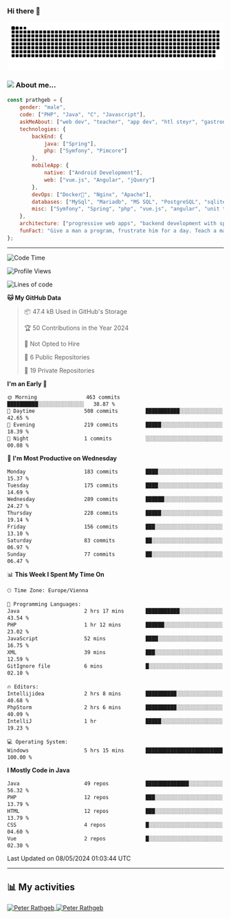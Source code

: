 ### Hi there 👋

<div align="center">
  <img  src="https://github.com/1999AZZAR/1999AZZAR/blob/main/resources/img/grid-snake.svg"
       alt="snake" />
</div>

### <img src="https://media.giphy.com/media/VgCDAzcKvsR6OM0uWg/giphy.gif" width="50"> About me...  

```javascript
const prathgeb = {
    gender: "male",
    code: ["PHP", "Java", "C", "Javascript"],
    askMeAbout: ["web dev", "teacher", "app dev", "htl steyr", "gastronaut"],
    technologies: {
        backEnd: {
            java: ["Spring"],
            php: ["Symfony", "Pimcore"]
        },
        mobileApp: {
            native: ["Android Development"],
            web: ["vue.js", "Angular", "jQuery"]
        },
        devOps: ["Docker🐳", "Nginx", "Apache"],
        databases: ["MySql", "Mariadb", "MS SQL", "PostgreSQL", "sqlite"],
        misc: ["Symfony", "Spring", "php", "vue.js", "angular", "unit testing", "ci/cd using github actions"]
    },
    architecture: ["progressive web apps", "backend development with spring", "backend development with symfony"],
    funFact: "Give a man a program, frustrate him for a day. Teach a man to program, frustrate him for a lifetime."
};
```

---
<!--START_SECTION:waka-->
![Code Time](http://img.shields.io/badge/Code%20Time-597%20hrs%2055%20mins-blue)

![Profile Views](http://img.shields.io/badge/Profile%20Views-17-blue)

![Lines of code](https://img.shields.io/badge/From%20Hello%20World%20I%27ve%20Written-2.5%20million%20lines%20of%20code-blue)

**🐱 My GitHub Data** 

> 📦 47.4 kB Used in GitHub's Storage 
 > 
> 🏆 50 Contributions in the Year 2024
 > 
> 🚫 Not Opted to Hire
 > 
> 📜 6 Public Repositories 
 > 
> 🔑 19 Private Repositories 
 > 
**I'm an Early 🐤** 

```text
🌞 Morning                463 commits         ██████████░░░░░░░░░░░░░░░   38.87 % 
🌆 Daytime                508 commits         ███████████░░░░░░░░░░░░░░   42.65 % 
🌃 Evening                219 commits         █████░░░░░░░░░░░░░░░░░░░░   18.39 % 
🌙 Night                  1 commits           ░░░░░░░░░░░░░░░░░░░░░░░░░   00.08 % 
```
📅 **I'm Most Productive on Wednesday** 

```text
Monday                   183 commits         ████░░░░░░░░░░░░░░░░░░░░░   15.37 % 
Tuesday                  175 commits         ████░░░░░░░░░░░░░░░░░░░░░   14.69 % 
Wednesday                289 commits         ██████░░░░░░░░░░░░░░░░░░░   24.27 % 
Thursday                 228 commits         █████░░░░░░░░░░░░░░░░░░░░   19.14 % 
Friday                   156 commits         ███░░░░░░░░░░░░░░░░░░░░░░   13.10 % 
Saturday                 83 commits          ██░░░░░░░░░░░░░░░░░░░░░░░   06.97 % 
Sunday                   77 commits          ██░░░░░░░░░░░░░░░░░░░░░░░   06.47 % 
```


📊 **This Week I Spent My Time On** 

```text
🕑︎ Time Zone: Europe/Vienna

💬 Programming Languages: 
Java                     2 hrs 17 mins       ███████████░░░░░░░░░░░░░░   43.54 % 
PHP                      1 hr 12 mins        ██████░░░░░░░░░░░░░░░░░░░   23.02 % 
JavaScript               52 mins             ████░░░░░░░░░░░░░░░░░░░░░   16.75 % 
XML                      39 mins             ███░░░░░░░░░░░░░░░░░░░░░░   12.59 % 
GitIgnore file           6 mins              █░░░░░░░░░░░░░░░░░░░░░░░░   02.10 % 

🔥 Editors: 
Intellijidea             2 hrs 8 mins        ██████████░░░░░░░░░░░░░░░   40.68 % 
PhpStorm                 2 hrs 6 mins        ██████████░░░░░░░░░░░░░░░   40.09 % 
IntelliJ                 1 hr                █████░░░░░░░░░░░░░░░░░░░░   19.23 % 

💻 Operating System: 
Windows                  5 hrs 15 mins       █████████████████████████   100.00 % 
```

**I Mostly Code in Java** 

```text
Java                     49 repos            ██████████████░░░░░░░░░░░   56.32 % 
PHP                      12 repos            ███░░░░░░░░░░░░░░░░░░░░░░   13.79 % 
HTML                     12 repos            ███░░░░░░░░░░░░░░░░░░░░░░   13.79 % 
CSS                      4 repos             █░░░░░░░░░░░░░░░░░░░░░░░░   04.60 % 
Vue                      2 repos             █░░░░░░░░░░░░░░░░░░░░░░░░   02.30 % 
```




 Last Updated on 08/05/2024 01:03:44 UTC
<!--END_SECTION:waka-->

---
  ## 📊 My activities
  <a href="https://github.com/prathgeb">
    <img width=450 height=170 align="center" alt="Peter Rathgeb" src="https://github-readme-stats.vercel.app/api?username=prathgeb&include_all_commits=true&count_private=true&theme=midnight-purple&show_icons=true&bg_color=0D1117&hide_border=true" />
  </a>
  <a href="https://github.com/prathgeb">
    <img align="center" alt="Peter Rathgeb" src="https://github-readme-stats.vercel.app/api/top-langs/?username=prathgeb&include_all_commits=true&count_private=true&theme=midnight-purple&show_icons=true&layout=compact&bg_color=0D1117&hide_border=true" />
  </a>
